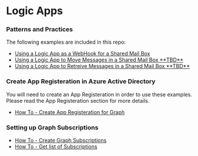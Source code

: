 # Logic Apps
### Patterns and Practices ###
The following examples are included in this repo:
<ul>
  <li><a href="https://github.com/Rickcau/LogicApps/blob/main/Webhook/Readme.MD" target="_blank">Using a Logic App as a WebHook for a Shared Mail Box</a>
  </li>
   <li><a href="https://github.com/Rickcau/LogicApps/blob/main/Graph%20Subscriptions.MD#" target="_blank">Using a Logic App to Move Messages in a Shared Mail Box **TBD**</a>
  </li>
  <li><a href="https://github.com/Rickcau/LogicApps/blob/main/Graph%20Subscriptions.MD#" target="_blank">Using a Logic App to Retreive Messages in a Shared Mail Box **TBD**</a>
  </li>
</ul>

### Create App Registeration in Azure Active Directory ###
You will need to create an App Registeration in order to use these examples.  Please read the App Registeration section for more details.<br>
<ul>
  <li><a href="https://github.com/Rickcau/LogicApps/blob/main/AppRegisteration.MD" target="_blank">How To - Create App Registeration for Graph</a>
  </li>
</ul>

### Setting up Graph Subscriptions ###
<ul>
  <li><a href="https://github.com/Rickcau/LogicApps/blob/main/Graph%20Subscriptions.MD" target="_blank">How To - Create Graph Subscriptions</a>
  </li>
  <li><a href="https://github.com/Rickcau/LogicApps/blob/main/Graph%20Subscriptions.MD#" target="_blank">How To - Get list of Subscriptions</a>
  </li>
</ul>

